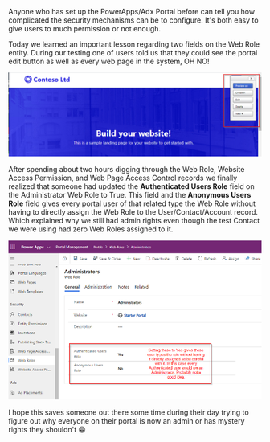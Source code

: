 Anyone who has set up the PowerApps/Adx Portal before can tell you how complicated the security mechanisms can be to configure.  It's both easy to give users to much permission or not enough.  

Today we learned an important lesson regarding two fields on the Web Role entity.  During our testing one of users told us that they could see the portal edit button as well as every web page in the system, OH NO!  

![Everyone Is An Admin](https://github.com/rwilson504/Blogger/blob/master/dynamics-portal-authenticated-user-role/portal-editing.png?raw=true)

After spending about two hours digging through the Web Role, Website Access Permission, and Web Page Access Control records we finally realized that someone had updated the **Authenticated Users Role** field on the Administrator Web Role to True.  This field and the **Anonymous Users Role** field gives every portal user of that related type the Web Role without having to directly assign the Web Role to the User/Contact/Account record.  Which explained why we still had admin rights even though the test Contact we were using had zero Web Roles assigned to it.

![Web Role](https://github.com/rwilson504/Blogger/blob/master/dynamics-portal-authenticated-user-role/web-role.png?raw=true)

I hope this saves someone out there some time during their day trying to figure out why everyone on their portal is now an admin or has mystery rights they shouldn't 😁



<!--stackedit_data:
eyJoaXN0b3J5IjpbLTEzMjYyNDA0MjgsMTQ4NzQ4MzUzMywtMT
UzMzU0NzczMCwtMTM1OTgxOTQzNCwtMTIxNDQwODM1MCw3MTIw
NzA0MjVdfQ==
-->